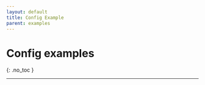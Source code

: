 ```yaml
---
layout: default
title: Config Example
parent: examples
---
```


# Config examples
{: .no_toc }

---
